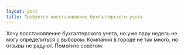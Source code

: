 ```yaml
---
layout: post 
title: Требуется восстановление бухгалтерского учета 
--- 
```

Хочу восстановление бухгалтерского учета, но уже пару недель не могу определиться с выбором. Компаний в городе не так много, но отзывы не радуют. Помогите советом.
